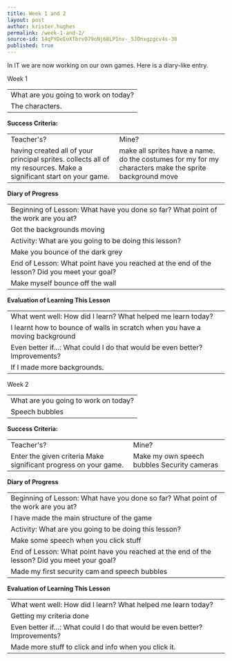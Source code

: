```yaml
---
title: Week 1 and 2
layout: post
author: krister.hughes
permalink: /week-1-and-2/
source-id: 14qPYDeEuXTbrvO79oNj68LP1nv-_5JOnxgzgcv4s-30
published: true
---
```

In IT we are now working on our own games. Here is a diary-like entry.

Week 1

<table>
  <tr>
    <td>What are you going to work on today?</td>
  </tr>
  <tr>
    <td>The characters.</td>
  </tr>
</table>


**Success Criteria:**

<table>
  <tr>
    <td>Teacher's?</td>
    <td>Mine?</td>
  </tr>
  <tr>
    <td>having created all of your principal sprites.
collects all of my resources.
Make a significant start on your game.</td>
    <td>make all sprites have a name.
do the costumes for my for my characters
make the sprite background move</td>
  </tr>
</table>


**Diary of Progress**

<table>
  <tr>
    <td>Beginning of Lesson: What have you done so far? What point of the work are you at?</td>
  </tr>
  <tr>
    <td>Got the backgrounds moving</td>
  </tr>
  <tr>
    <td>Activity:  What are you going to be doing this lesson? </td>
  </tr>
  <tr>
    <td>Make you bounce of the dark grey</td>
  </tr>
  <tr>
    <td>End of Lesson: What point have you reached at the end of the lesson? Did you meet your goal? </td>
  </tr>
  <tr>
    <td>Make myself bounce off the wall</td>
  </tr>
</table>


**Evaluation of Learning This Lesson**

<table>
  <tr>
    <td>What went well: How did I learn? What helped me learn today? </td>
  </tr>
  <tr>
    <td>I learnt how to bounce of walls in scratch when you have a moving background</td>
  </tr>
  <tr>
    <td>Even better if…: What could I do that would be even better? Improvements? </td>
  </tr>
  <tr>
    <td>If I made more backgrounds.</td>
  </tr>
</table>


Week 2

<table>
  <tr>
    <td>What are you going to work on today?</td>
  </tr>
  <tr>
    <td>Speech bubbles</td>
  </tr>
</table>


**Success Criteria:**

<table>
  <tr>
    <td>Teacher's?</td>
    <td>Mine?</td>
  </tr>
  <tr>
    <td>Enter the given criteria
Make significant progress on your game.
</td>
    <td>Make my own speech bubbles
Security cameras</td>
  </tr>
</table>


**Diary of Progress**

<table>
  <tr>
    <td>Beginning of Lesson: What have you done so far? What point of the work are you at?</td>
  </tr>
  <tr>
    <td>I have made the main structure of the game</td>
  </tr>
  <tr>
    <td>Activity:  What are you going to be doing this lesson? </td>
  </tr>
  <tr>
    <td>Make some speech when you click stuff</td>
  </tr>
  <tr>
    <td>End of Lesson: What point have you reached at the end of the lesson? Did you meet your goal? </td>
  </tr>
  <tr>
    <td>Made my first security cam and speech bubbles</td>
  </tr>
</table>


**Evaluation of Learning This Lesson**

<table>
  <tr>
    <td>What went well: How did I learn? What helped me learn today? </td>
  </tr>
  <tr>
    <td>Getting my criteria done</td>
  </tr>
  <tr>
    <td>Even better if…: What could I do that would be even better? Improvements? </td>
  </tr>
  <tr>
    <td>Made more stuff to click and info when you click it.</td>
  </tr>
</table>


